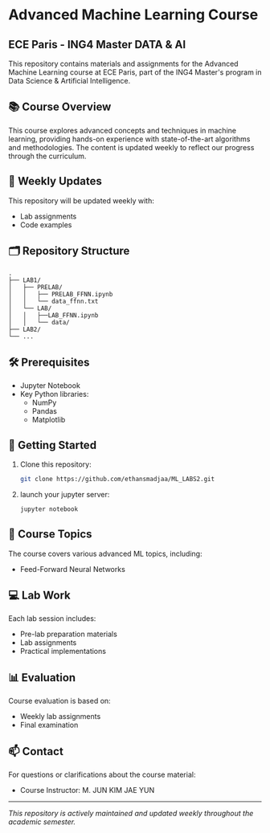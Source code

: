 # Advanced Machine Learning Course
## ECE Paris - ING4 Master DATA & AI

This repository contains materials and assignments for the Advanced Machine Learning course at ECE Paris, part of the ING4 Master's program in Data Science & Artificial Intelligence.

## 📚 Course Overview

This course explores advanced concepts and techniques in machine learning, providing hands-on experience with state-of-the-art algorithms and methodologies. The content is updated weekly to reflect our progress through the curriculum.

## 📅 Weekly Updates

This repository will be updated weekly with:
- Lab assignments
- Code examples

## 🗂 Repository Structure

```
.
├── LAB1/
│   ├── PRELAB/
│   │   ├── PRELAB_FFNN.ipynb
│   │   └── data_ffnn.txt
│   └── LAB/
│   │   ├──LAB_FFNN.ipynb
│   │   └── data/
├── LAB2/
└── ...
```

## 🛠 Prerequisites

- Jupyter Notebook
- Key Python libraries:
  - NumPy
  - Pandas
  - Matplotlib


## 🚀 Getting Started

1. Clone this repository:
   ```bash
   git clone https://github.com/ethansmadjaa/ML_LABS2.git
   ```

3. launch your jupyter server:
    ```bash
    jupyter notebook
    ```

## 📝 Course Topics

The course covers various advanced ML topics, including:
- Feed-Forward Neural Networks


## 💻 Lab Work

Each lab session includes:
- Pre-lab preparation materials
- Lab assignments
- Practical implementations

## 📊 Evaluation

Course evaluation is based on:
- Weekly lab assignments
- Final examination


## 📫 Contact

For questions or clarifications about the course material:
- Course Instructor: M. JUN KIM JAE YUN

---

*This repository is actively maintained and updated weekly throughout the academic semester.*
